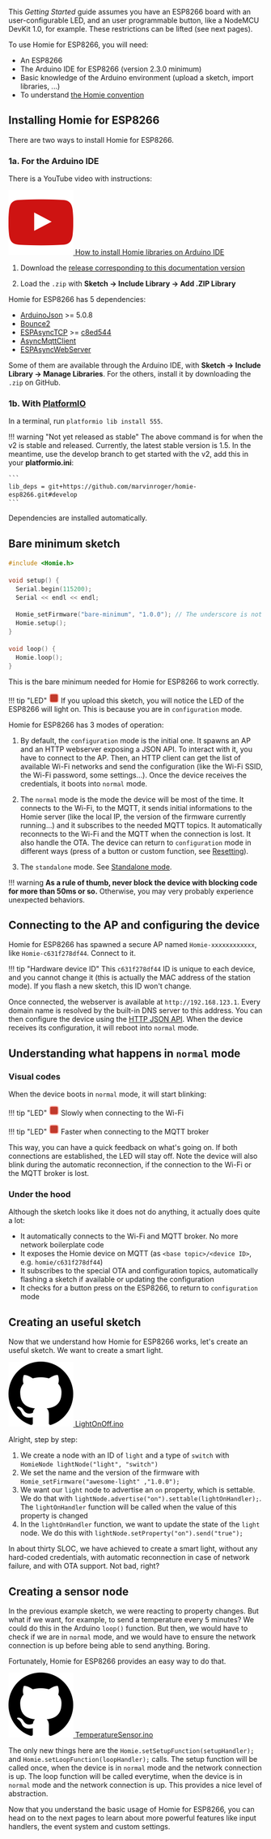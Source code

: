 This *Getting Started* guide assumes you have an ESP8266 board with an user-configurable LED, and an user programmable button, like a NodeMCU DevKit 1.0, for example. These restrictions can be lifted (see next pages).

To use Homie for ESP8266, you will need:

* An ESP8266
* The Arduino IDE for ESP8266 (version 2.3.0 minimum)
* Basic knowledge of the Arduino environment (upload a sketch, import libraries, ...)
* To understand [the Homie convention](https://github.com/marvinroger/homie)

## Installing Homie for ESP8266

There are two ways to install Homie for ESP8266.

### 1a. For the Arduino IDE

There is a YouTube video with instructions:

[![YouTube logo](../assets/youtube.png) How to install Homie libraries on Arduino IDE](https://www.youtube.com/watch?v=bH3KfFfYUvg)

1. Download the [release corresponding to this documentation version](https://github.com/marvinroger/homie-esp8266/releases)

2. Load the `.zip` with **Sketch → Include Library → Add .ZIP Library**

Homie for ESP8266 has 5 dependencies:

* [ArduinoJson](https://github.com/bblanchon/ArduinoJson) >= 5.0.8
* [Bounce2](https://github.com/thomasfredericks/Bounce2)
* [ESPAsyncTCP](https://github.com/me-no-dev/ESPAsyncTCP) >= [c8ed544](https://github.com/me-no-dev/ESPAsyncTCP)
* [AsyncMqttClient](https://github.com/marvinroger/async-mqtt-client)
* [ESPAsyncWebServer](https://github.com/me-no-dev/ESPAsyncWebServer)

Some of them are available through the Arduino IDE, with **Sketch → Include Library → Manage Libraries**. For the others, install it by downloading the `.zip` on GitHub.

### 1b. With [PlatformIO](http://platformio.org)

In a terminal, run `platformio lib install 555`.

!!! warning "Not yet released as stable"
    The above command is for when the v2 is stable and released. Currently, the latest stable version is 1.5. In the meantime, use the develop branch to get started with the v2, add this in your **platformio.ini**:

    ```
    lib_deps = git+https://github.com/marvinroger/homie-esp8266.git#develop
    ```

Dependencies are installed automatically.

## Bare minimum sketch

```c++
#include <Homie.h>

void setup() {
  Serial.begin(115200);
  Serial << endl << endl;

  Homie_setFirmware("bare-minimum", "1.0.0"); // The underscore is not a typo! See Magic bytes
  Homie.setup();
}

void loop() {
  Homie.loop();
}
```


This is the bare minimum needed for Homie for ESP8266 to work correctly.

!!! tip "LED"
    ![Solid LED](../assets/led_solid.gif)
    If you upload this sketch, you will notice the LED of the ESP8266 will light on. This is because you are in `configuration` mode.

Homie for ESP8266 has 3 modes of operation:

1. By default, the `configuration` mode is the initial one. It spawns an AP and an HTTP webserver exposing a JSON API. To interact with it, you have to connect to the AP. Then, an HTTP client can get the list of available Wi-Fi networks and send the configuration (like the Wi-Fi SSID, the Wi-Fi password, some settings...). Once the device receives the credentials, it boots into `normal` mode.

2. The `normal` mode is the mode the device will be most of the time. It connects to the Wi-Fi, to the MQTT, it sends initial informations to the Homie server (like the local IP, the version of the firmware currently running...) and it subscribes to the needed MQTT topics. It automatically reconnects to the Wi-Fi and the MQTT when the connection is lost. It also handle the OTA. The device can return to `configuration` mode in different ways (press of a button or custom function, see [Resetting](../advanced-usage/resetting.md)).

3. The `standalone` mode. See [Standalone mode](../advanced-usage/standalone-mode.md).

!!! warning
    **As a rule of thumb, never block the device with blocking code for more than 50ms or so.** Otherwise, you may very probably experience unexpected behaviors.

## Connecting to the AP and configuring the device

Homie for ESP8266 has spawned a secure AP named `Homie-xxxxxxxxxxxx`, like `Homie-c631f278df44`. Connect to it.

!!! tip "Hardware device ID"
    This `c631f278df44` ID is unique to each device, and you cannot change it (this is actually the MAC address of the station mode). If you flash a new sketch, this ID won't change.

Once connected, the webserver is available at `http://192.168.123.1`. Every domain name is resolved by the built-in DNS server to this address. You can then configure the device using the [HTTP JSON API](../configuration/http-json-api.md). When the device receives its configuration, it will reboot into `normal` mode.

## Understanding what happens in `normal` mode

### Visual codes

When the device boots in `normal` mode, it will start blinking:

!!! tip "LED"
    ![Slowly blinking LED](../assets/led_wifi.gif)
    Slowly when connecting to the Wi-Fi

!!! tip "LED"
    ![Fast blinking LED](../assets/led_mqtt.gif)
    Faster when connecting to the MQTT broker

This way, you can have a quick feedback on what's going on. If both connections are established, the LED will stay off. Note the device will also blink during the automatic reconnection, if the connection to the Wi-Fi or the MQTT broker is lost.

### Under the hood

Although the sketch looks like it does not do anything, it actually does quite a lot:

* It automatically connects to the Wi-Fi and MQTT broker. No more network boilerplate code
* It exposes the Homie device on MQTT (as `<base topic>/<device ID>`, e.g. `homie/c631f278df44`)
* It subscribes to the special OTA and configuration topics, automatically flashing a sketch if available or updating the configuration
* It checks for a button press on the ESP8266, to return to `configuration` mode

## Creating an useful sketch

Now that we understand how Homie for ESP8266 works, let's create an useful sketch. We want to create a smart light.

[![GitHub logo](../assets/github.png) LightOnOff.ino](https://github.com/marvinroger/homie-esp8266/blob/develop/examples/LightOnOff/LightOnOff.ino)

Alright, step by step:

1. We create a node with an ID of `light` and a type of `switch` with `HomieNode lightNode("light", "switch")`
2. We set the name and the version of the firmware with `Homie_setFirmware("awesome-light" ,"1.0.0");`
3. We want our `light` node to advertise an `on` property, which is settable. We do that with `lightNode.advertise("on").settable(lightOnHandler);`. The `lightOnHandler` function will be called when the value of this property is changed
4. In the `lightOnHandler` function, we want to update the state of the `light` node. We do this with `lightNode.setProperty("on").send("true");`

In about thirty SLOC, we have achieved to create a smart light, without any hard-coded credentials, with automatic reconnection in case of network failure, and with OTA support. Not bad, right?

## Creating a sensor node

In the previous example sketch, we were reacting to property changes. But what if we want, for example, to send a temperature every 5 minutes? We could do this in the Arduino `loop()` function. But then, we would have to check if we are in `normal` mode, and we would have to ensure the network connection is up before being able to send anything. Boring.

Fortunately, Homie for ESP8266 provides an easy way to do that.

[![GitHub logo](../assets/github.png) TemperatureSensor.ino](https://github.com/marvinroger/homie-esp8266/blob/develop/examples/TemperatureSensor/TemperatureSensor.ino)

The only new things here are the `Homie.setSetupFunction(setupHandler);` and `Homie.setLoopFunction(loopHandler);` calls. The setup function will be called once, when the device is in `normal` mode and the network connection is up. The loop function will be called everytime, when the device is in `normal` mode and the network connection is up. This provides a nice level of abstraction.

Now that you understand the basic usage of Homie for ESP8266, you can head on to the next pages to learn about more powerful features like input handlers, the event system and custom settings.
